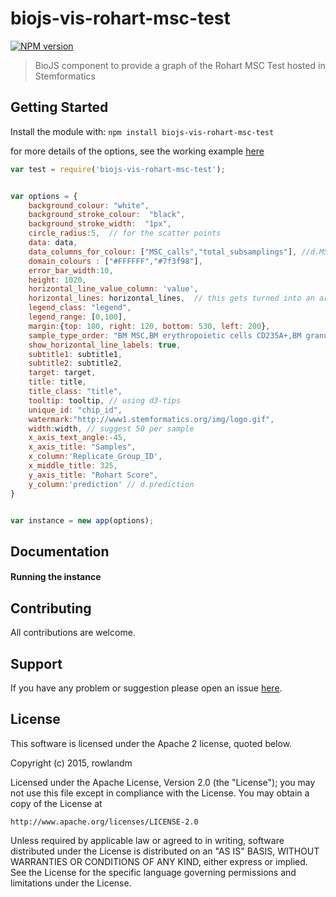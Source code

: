 # biojs-vis-rohart-msc-test

[![NPM version](http://img.shields.io/npm/v/biojs-vis-rohart-msc-test.svg)](https://www.npmjs.org/package/biojs-vis-rohart-msc-test) 

> BioJS component to provide a graph of the Rohart MSC Test hosted in Stemformatics

## Getting Started
Install the module with: `npm install biojs-vis-rohart-msc-test`

for more details of the options, see the working example [here](https://github.com/rowlandm/biojs-vis-rohart-msc-test/blob/master/examples/simple.js)


```javascript
var test = require('biojs-vis-rohart-msc-test');


var options = {
    background_colour: "white",
    background_stroke_colour:  "black",
    background_stroke_width:  "1px",
    circle_radius:5,  // for the scatter points
    data: data,
    data_columns_for_colour: ["MSC_calls","total_subsamplings"], //d.MSC_calls
    domain_colours : ["#FFFFFF","#7f3f98"],
    error_bar_width:10, 
    height: 1020,
    horizontal_line_value_column: 'value',
    horizontal_lines: horizontal_lines,  // this gets turned into an array of objects
    legend_class: "legend",
    legend_range: [0,100],
    margin:{top: 180, right: 120, bottom: 530, left: 200},
    sample_type_order: "BM MSC,BM erythropoietic cells CD235A+,BM granulopoietic cells CD11B+,BM hematopoietic cells CD45+,Developing cortex neural progenitor cells,Ventral midbrain neural progenitor cells,Olfactory lamina propria derived stem cells",
    show_horizontal_line_labels: true,
    subtitle1: subtitle1,
    subtitle2: subtitle2,
    target: target,
    title: title,
    title_class: "title",
    tooltip: tooltip, // using d3-tips
    unique_id: "chip_id",
    watermark:"http://www1.stemformatics.org/img/logo.gif",
    width:width, // suggest 50 per sample
    x_axis_text_angle:-45, 
    x_axis_title: "Samples",
    x_column:'Replicate_Group_ID',
    x_middle_title: 325,
    y_axis_title: "Rohart Score",
    y_column:'prediction' // d.prediction
}


var instance = new app(options);
```

## Documentation

#### Running the instance


## Contributing

All contributions are welcome.

## Support

If you have any problem or suggestion please open an issue [here](https://github.com/rowlandm/biojs-vis-rohart-msc-test/issues).

## License 
This software is licensed under the Apache 2 license, quoted below.

Copyright (c) 2015, rowlandm

Licensed under the Apache License, Version 2.0 (the "License"); you may not
use this file except in compliance with the License. You may obtain a copy of
the License at

    http://www.apache.org/licenses/LICENSE-2.0

Unless required by applicable law or agreed to in writing, software
distributed under the License is distributed on an "AS IS" BASIS, WITHOUT
WARRANTIES OR CONDITIONS OF ANY KIND, either express or implied. See the
License for the specific language governing permissions and limitations under
the License.
